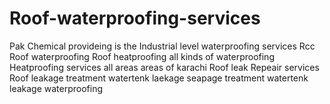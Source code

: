 # Roof-waterproofing-services
Pak Chemical provideing  is the Industrial level waterproofing services Rcc Roof waterproofing Roof heatproofing all kinds of waterproofing Heatproofing services all areas areas  of karachi Roof leak Repeair  services Roof leakage  treatment watertenk laekage seapage treatment watertenk leakage waterproofing
